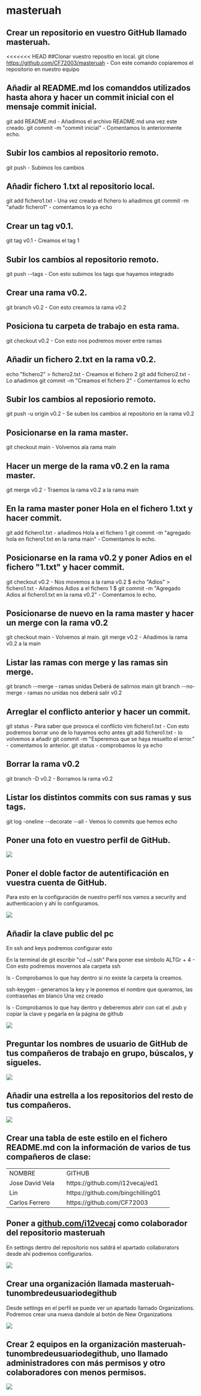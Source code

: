 # masteruah
## Crear un repositorio en vuestro GitHub llamado **masteruah**.

<<<<<<< HEAD
##Clonar vuestro repositio en local.
git clone https://github.com/CF72003/masteruah - Con este comando copiaremos el repositorio en nuestro equipo 

## Añadir al README.md los comanddos utilizados hasta ahora y hacer un commit inicial con el mensaje **commit inicial**.
git add README.md - Añadimos el archivo README.md una vez este creado.
git commit -m "commit inicial" - Comentamos lo anteriormente echo.

## Subir los cambios al repositorio remoto.
git push - Subimos los cambios

## Añadir fichero **1.txt** al repositorio local.
git add fichero1.txt - Una vez creado el fichero lo añadimos
git commit -m "añadir fichero1" - comentamos lo ya echo

## Crear un tag **v0.1**.
git tag v0.1 - Creamos el tag 1

 ## Subir los cambios al repositorio remoto.
git push --tags - Con esto subimos los tags que hayamos integrado

## Crear una rama **v0.2**.
git branch v0.2 - Con esto creamos la rama v0.2

## Posiciona tu carpeta de trabajo en esta rama.
git checkout v0.2  - Con esto nos podremos mover entre ramas

## Añadir un fichero **2.txt** en la rama **v0.2**.
echo "fichero2" > fichero2.txt - Creamos el fichero 2
git add fichero2.txt - Lo añadimos
git commit -m "Creamos el fichero 2" - Comentamos lo echo

## Subir los cambios al reposiorio remoto.
git push -u origin v0.2 - Se suben los cambios al repositorio en la rama v0.2

## Posicionarse en la rama **master**.
git checkout main - Volvemos ala rama main

## Hacer un merge de la rama **v0.2** en la rama **master**.
git merge v0.2 - Traemos la rama v0.2 a la rama main

## En la rama **master** poner **Hola** en el fichero **1.txt** y hacer commit.
git add fichero1.txt - añadimos Hola a el fichero 1
git commit -m "agregado hola en fichero1.txt en la rama main" - Comentamos lo echo.

## Posicionarse en la rama **v0.2** y poner **Adios** en el fichero "1.txt" y hacer commit.
git checkout v0.2 - Nos movemos a la rama v0.2
$ echo "Adios" > fichero1.txt - Añadimos Adios a el fichero 1
$ git commit -m "Agregado Adios al fichero1.txt en la rama v0.2" - Comentamos lo echo.

## Posicionarse de nuevo en la rama **master** y hacer un merge con la rama **v0.2**
 git checkout main - Volvemos al main.
 git merge v0.2 - Añadimos la rama v0.2 a la main  
 
 ## Listar las ramas con merge y las ramas sin merge.
 git branch --merge - ramas unidas  Deberá de salirnos main
 git branch --no-merge  -  ramas no unidas nos deberá salir v0.2
 
 ## Arreglar el conflicto anterior y hacer un commit.
 git status -  Para saber que provoca el conflicto
 vim fichero1.txt - Con esto podremos borrar uno de lo hayamos echo antes
 git add fichero1.txt -  lo volvemos a añadir
 git commit -m "Esperemos que se haya resuelto el error." - comentamos lo anterior.
 git status -  comprobamos lo ya echo 
 
 ## Borrar la rama **v0.2**
 git branch -D v0.2 -  Borramos la rama v0.2
 
 ## Listar los distintos commits con sus ramas y sus tags.
 git log -oneline --decorate --all - Vemos lo commits que hemos echo 
 
 ## Poner una foto en vuestro perfil de GitHub.
 
 <img src="https://github.com/CF72003/masteruah/blob/main/img/Foto.PNG?raw=true"/>
 
 ## Poner el doble factor de autentificación en vuestra cuenta de GitHub.
 Para esto en la configuración de nuestro perfil
 nos vamos a security and authenticacion y ahí 
 lo configuramos.
 
 <img src="https://github.com/CF72003/masteruah/blob/main/img/autenticacion.PNG?raw=true"/>
 
 ## Añadir la clave public del pc
 En ssh and keys podremos configurar esto
 
 En la terminal de git  escribir "cd ~/.ssh" Para poner ese simbolo ALTGr + 4 - Con esto podremos movernos ala carpeta ssh
 
 ls -  Comprobamos lo que hay dentro  si no existe la carpeta la creamos. 
 
 ssh-keygen - generamos la key y le ponemos el nombre que queramos, las contraseñas en blanco
 Una vez creado 
 
 ls -  Comprobamos lo que hay dentro  y deberemos abrir con cat el .pub  y copiar la clave y pegarla en la página de github
 
 <img src="https://github.com/CF72003/masteruah/blob/main/img/key.PNG?raw=true"/>
 
## Preguntar los nombres de usuario de GitHub de tus compañeros de trabajo en grupo, búscalos, y sigueles.

<img src="https://github.com/CF72003/masteruah/blob/main/img/amigos.PNG?raw=true"/>

##  Añadir una estrella a los repositorios del resto de tus compañeros.

<img src="https://github.com/CF72003/masteruah/blob/main/img/estrella.PNG?raw=true"/>

## Crear una tabla de este estilo en el fichero **README.md** con la información de varios de tus compañeros de clase:

<table>
 <tr>
  <td> NOMBRE <td/>
  <td> GITHUB <td/>
  <tr/>
 <tr>
  <td>Jose David Vela<td/>
  <td>https://github.com/i12vecaj/ed1<td/>
  <tr/>
 <tr>
  <td> Lin <td/>
  <td>https://github.com/bingchilling01<td/>
  <tr/>
 <tr>
  <td>Carlos Ferrero<td/>
  <td>https://github.com/CF72003<td/>
  <tr/>
 <table/>
 
 ## Poner a [github.com/i12vecaj](http://github.com/i12vecaj) como colaborador del repositorio **masteruah**
 
 En settings dentro del repositorio nos saldrá el apartado collaborators desde ahí podremos configurarlos.
 
 <img src="https://github.com/CF72003/masteruah/blob/main/img/colaborador.PNG?raw=true"/>

 ##  Crear una organización llamada **masteruah-tunombredeusuariodegithub**
 
 Desde settings  en el perfil se puede ver un apartado llamado Organizations. Podremos crear una nueva dandole al botón de New Organizations
 
 <img src="https://github.com/CF72003/masteruah/blob/main/img/organizaciones.PNG?raw=true"/>
 
 ## Crear 2 equipos en la organización **masteruah-tunombredeusuariodegithub**, uno llamado **administradores** con más permisos y otro **colaboradores** con menos permisos.

  <img src="https://github.com/CF72003/masteruah/blob/main/img/grupoadmin.PNG?raw=true"/>
